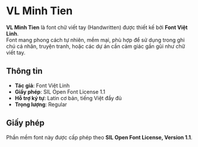 # VL Minh Tien

**VL Minh Tien** là font chữ viết tay (Handwritten) được thiết kế bởi **Font Việt Linh**.  
Font mang phong cách tự nhiên, mềm mại, phù hợp để sử dụng trong ghi chú cá nhân, truyện tranh, hoặc các dự án cần cảm giác gần gũi như chữ viết tay.

## Thông tin
- **Tác giả**: Font Việt Linh
- **Giấy phép**: SIL Open Font License 1.1
- **Hỗ trợ ký tự**: Latin cơ bản, tiếng Việt đầy đủ
- **Trọng lượng**: Regular

## Giấy phép
Phần mềm font này được cấp phép theo **SIL Open Font License, Version 1.1**.
